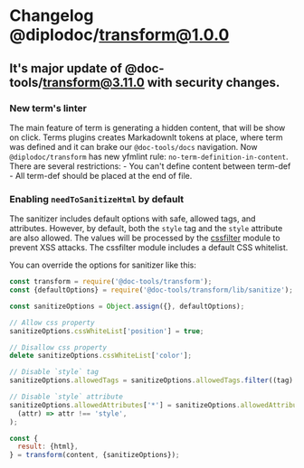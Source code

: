 # Changelog @diplodoc/transform@1.0.0

## It's major update of @doc-tools/transform@3.11.0 with security changes.

### New term's linter

The main feature of term is generating a hidden content, that will be show on click. Terms plugins creates MarkadownIt tokens at place, where term was defined and it can brake our `@doc-tools/docs` navigation. Now `@diplodoc/transform` has new yfmlint rule: `no-term-definition-in-content`. There are several restrictions: - You can't define content between term-def - All term-def should be placed at the end of file.

### Enabling `needToSanitizeHtml` by default

The sanitizer includes default options with safe, allowed tags, and attributes. However, by default, both the `style` tag and the `style` attribute are also allowed. The values will be processed by the [cssfilter](https://github.com/leizongmin/js-css-filter) module to prevent XSS attacks. The cssfilter module includes a default CSS whitelist.

You can override the options for sanitizer like this:

```javascript
const transform = require('@doc-tools/transform');
const {defaultOptions} = require('@doc-tools/transform/lib/sanitize');

const sanitizeOptions = Object.assign({}, defaultOptions);

// Allow css property
sanitizeOptions.cssWhiteList['position'] = true;

// Disallow css property
delete sanitizeOptions.cssWhiteList['color'];

// Disable `style` tag
sanitizeOptions.allowedTags = sanitizeOptions.allowedTags.filter((tag) => tag !== 'style');

// Disable `style` attribute
sanitizeOptions.allowedAttributes['*'] = sanitizeOptions.allowedAttributes['*'].filter(
  (attr) => attr !== 'style',
);

const {
  result: {html},
} = transform(content, {sanitizeOptions});
```

